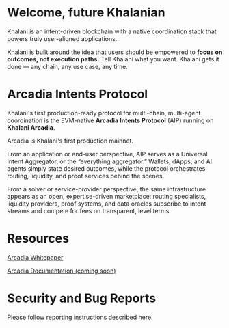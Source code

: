 # Welcome, future Khalanian
Khalani is an intent-driven blockchain with a native coordination stack that powers truly user-aligned applications.

Khalani is built around the idea that users should be empowered to **focus on outcomes, not execution paths.** Tell Khalani what you want. Khalani gets it done — any chain, any use case, any time. 



# Arcadia Intents Protocol
Khalani's first production-ready protocol for multi-chain, multi-agent coordination is the EVM-native **Arcadia Intents Protocol** (AIP) running on **Khalani Arcadia**. 

Arcadia is Khalani's first production mainnet.

From an application or end-user perspective, AIP serves as a Universal Intent Aggregator, or the “everything aggregator.” Wallets, dApps, and AI agents simply state desired outcomes, while the protocol orchestrates routing, liquidity, and proof services behind the scenes.

From a solver or service-provider perspective, the same infrastructure appears as an open, expertise-driven marketplace: routing specialists, liquidity providers, proof systems, and data oracles subscribe to intent streams and compete for fees on transparent, level terms.

# Resources
[Arcadia Whitepaper](https://khalani.network/aip_whitepaper.pdf)

[Arcadia Documentation (coming soon)](#)

# Security and Bug Reports

Please follow reporting instructions described [here](https://github.com/tvl-labs/.github/blob/main/SECURITY.md).
